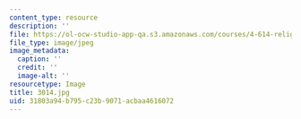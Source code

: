 ```yaml
---
content_type: resource
description: ''
file: https://ol-ocw-studio-app-qa.s3.amazonaws.com/courses/4-614-religious-architecture-and-islamic-cultures-fall-2002/31803a94b795c23b9071acbaa4616072_3014.jpg
file_type: image/jpeg
image_metadata:
  caption: ''
  credit: ''
  image-alt: ''
resourcetype: Image
title: 3014.jpg
uid: 31803a94-b795-c23b-9071-acbaa4616072
---
```

